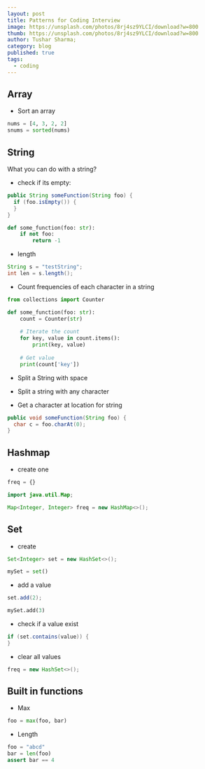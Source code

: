 ```yaml
---
layout: post
title: Patterns for Coding Interview
image: https://unsplash.com/photos/8rj4sz9YLCI/download?w=800
thumb: https://unsplash.com/photos/8rj4sz9YLCI/download?w=800
author: Tushar Sharma;
category: blog
published: true
tags:
  - coding
---
```


<!-- truncate_here -->

## Array

* Sort an array

```python
nums = [4, 3, 2, 2]
snums = sorted(nums)
```

## String

What you can do with a string? 

* check if its empty: 

```java
public String someFunction(String foo) {
  if (foo.isEmpty()) {
  }
}
```

```python
def some_function(foo: str):
    if not foo:
        return -1
```

* length 

```java
String s = "testString";
int len = s.length();
```

* Count frequencies of each character in a string

```python
from collections import Counter

def some_function(foo: str):
    count = Counter(str)
    
    # Iterate the count
    for key, value in count.items():
        print(key, value)
    
    # Get value
    print(count['key'])

```

* Split a String with space

* Split a string with any character

* Get a character at location for string

```java
public void someFunction(String foo) {
  char c = foo.charAt(0);
}
```
## Hashmap

* create one

```python
freq = {}
```
```java
import java.util.Map;

Map<Integer, Integer> freq = new HashMap<>();
```


## Set

* create

```java
Set<Integer> set = new HashSet<>();
```

```python
mySet = set()
```

* add a value

```java
set.add(2);
```

```python
mySet.add(3)
```

* check if a value exist

```java
if (set.contains(value)) {
}
```

* clear all values

```java
freq = new HashSet<>();
```

## Built in functions

* Max 

```python
foo = max(foo, bar)
```

* Length

```python
foo = "abcd"
bar = len(foo)
assert bar == 4
```
